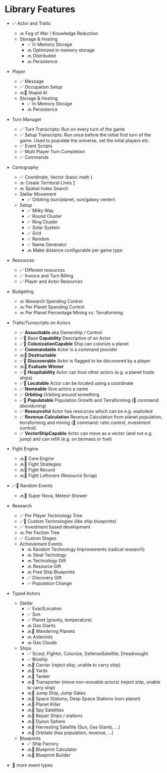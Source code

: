 # Library Features

- ✅ Actor and Traits
  - 🔜 Fog of War / Knowledge Reduction
  - Storage & Hosting
    - ✅ In Memory Storage
    - 🔜 Optimized in memory storage
    - 🔜 Distributed
    - 🔜 Persistence
- Player
  - ✅ Message
  - ✅ Occupation Setup
  - 🔜🧩 Stupid AI
  - Storage & Hosting
    - ✅ In Memory Storage
    - 🔜 Persistence
- Turn Manager
  - ✅ Turn Transcripts: Run on every turn of the game
  - ✅ Setup Transcripts: Run once before the initial first turn of the game. Used to populate the universe, set the intial players etc.
  - ✅ Event Scripts
  - ✅ Multi Player Turn Completion
  - ✅ Commands
- Cartography
  - ✅ Coordinate, Vector (basic math   )
  - 🔜 Create Territoral Lines [1](http://www.erasmatazz.com/library/JCGD_Volume_5/How_to_Build_a_World.html)
  - 🔜 Spatial Index Search
  - Stellar Movement
    - ✅ Orbiting (sun/planet, sun/galaxy center)
  - Setup
    - ✅ Milky Way
    - ✅ Round Cluster
    - ✅ Ring Cluster
    - ✅ Solar System
    - ✅ Grid
    - ✅ Random
    - ✅ Name Generator
    - 🔜 Make distance configurable per game type
- Resources
  - ✅ Different resources
  - ✅ Invoice and Turn Billing
  - ✅ Player and Actor Resources
- Budgeting
  - 🔜 Research Spending Control
  - 🔜 Per Planet Spending Control
  - 🔜 Per Planet Percentage Mining vs. Terraforming
- Traits/Turnscripts on Actors
  - ✅ **Associtable** aka Ownership / Control
  - ✅🐞 Base **Capability** Description of an Actor
  - ✅🧩 **ColonizationCapable** Ship can colonize a planet
  - ✅ **Commandable** Actor is a command provider
  - 🔜🧩 **Destructable**
  - ✅🐞 **Discoverable** Actor is flagged to be discovered by a player
  - 🔜🧩 **Evaluate Winner**
  - ✅🐞 **Hospitability** Actor can host other actors (e.g. a planet hosts ships)
  - ✅🐞 **Locatable** Actor can be located using a coordinate
  - ✅ **Nameable** Give actors a name
  - ✅ **Orbiting** Orbiting around something
  - ✅🐞 **Populatable** Population Growth and Terraforming (🐞 command: abondoning)
  - ✅ **Resourceful** Actor has resources which can be e.g. exploited
  - ✅ **Revenue Calculation** Revenue Calculation from planet population, terraforming and mining (🐞 command: ratio control, investment control)
  - ✅ **VectorShipCapable** Actor can move as a vector (and not e.g. jump) and can refill (e.g. on biomass or fuel)
- Fight Engine
  - 🔜🧩 Core Engine
  - 🔜🧩 Fight Strategies
  - 🔜🧩 Fight Record
  - 🔜🧩 Fight Leftovers (Resource Scrap)
- ✅🐞  Random Events
  - 🔜🧩 Super Nova, Meteor Shower
- Research
  - ✅ Per Player Technology Tree
  - ✅🐞 Custom Technologies (like ship blueprints)
  - ✅ Investment based development
  - 🔜 Per Faction Tree
  - ✅ Custom Stages
  - Achievement Events
    - 🔜 Random Technology Improvements (radical research)
    - 🔜 Steal Techology
    - 🔜 Technology Gift
    - 🔜 Resource Gift
    - 🔜 Free Ship Blueprints
    - ✅ Discovery Gift
    - ✅ Population Change
- Typed Actors
  - Stellar
    - ✅ ExactLocation
    - ✅ Sun
    - ✅ Planet (gravity, temperature)
    - 🔜 Gas Giants
    - 🔜🧩 Wandering Planets
    - 🔜 Asteroids
    - 🔜 Gas Clouds
  - Ships
    - ✅ Scout, Fighter, Colonize, DefenseSatellite, Dreadnought
    - ✅ Bioship
    - 🔜🧩 Carrier (reject ship, unable to carry ship)
    - 🔜🧩 Yards
    - 🔜🧩 Tanker
    - 🔜🧩 Transporter (move non-movable actors) (reject ship, unable to carry ship)
    - 🔜🧩 Jump Ship, Jump Gates
    - 🔜🧩 Space Stations, Deep Space Stations (non-planet)
    - 🔜🧩 Planet Killer
    - 🔜🧩 Spy Satellites
    - 🔜🧩 Repair Ships / stations
    - 🔜🧩 Dyson Sphere
    - 🔜🧩 Harvesting Satellite (Sun, Gas Giants, ...)
    - 🔜🧩 Orbitate (has population, revenue, ...)
  - Blueprints
    - ✅ Ship Factory
    - 🔜🧩 Blueprint Calculator
    - 🔜🧩 Blueprint Builder

- 🚧 more event types